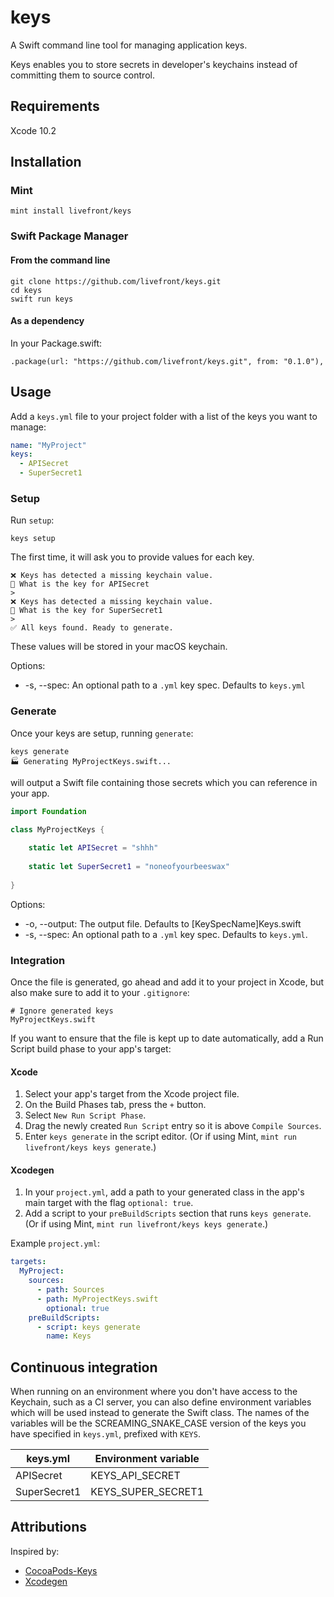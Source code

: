 # keys
A Swift command line tool for managing application keys.

Keys enables you to store secrets in developer's keychains instead of committing them to source control.

## Requirements

Xcode 10.2

## Installation

### Mint

```
mint install livefront/keys
```

### Swift Package Manager

#### From the command line

```
git clone https://github.com/livefront/keys.git
cd keys
swift run keys
```

#### As a dependency

In your Package.swift:
```
.package(url: "https://github.com/livefront/keys.git", from: "0.1.0"),
```

## Usage

Add a `keys.yml` file to your project folder with a list of the keys you want to manage:

```yaml
name: "MyProject"
keys:
  - APISecret
  - SuperSecret1
```

### Setup

Run `setup`:
```
keys setup
```

The first time, it will ask you to provide values for each key.
```
❌ Keys has detected a missing keychain value.
🔑 What is the key for APISecret
> 
❌ Keys has detected a missing keychain value.
🔑 What is the key for SuperSecret1
> 
✅ All keys found. Ready to generate.

```
These values will be stored in your macOS keychain.

Options:
  - -s, --spec: An optional path to a `.yml` key spec. Defaults to `keys.yml`

### Generate

Once your keys are setup, running `generate`:
```
keys generate
🏭 Generating MyProjectKeys.swift...
```

will output a Swift file containing those secrets which you can reference in your app.

```swift
import Foundation

class MyProjectKeys {
    
    static let APISecret = "shhh"
    
    static let SuperSecret1 = "noneofyourbeeswax"
    
}
```

Options: 
   - -o, --output: The output file. Defaults to [KeySpecName]Keys.swift
   - -s, --spec: An optional path to a `.yml` key spec. Defaults to `keys.yml`.
   
### Integration

Once the file is generated, go ahead and add it to your project in Xcode, but also make sure to add it to your `.gitignore`:

```
# Ignore generated keys
MyProjectKeys.swift
```

If you want to ensure that the file is kept up to date automatically, add a Run Script build phase to your app's target:

#### Xcode

1. Select your app's target from the Xcode project file.
2. On the Build Phases tab, press the `+` button.
3. Select `New Run Script Phase`.
4. Drag the newly created `Run Script` entry so it is above `Compile Sources`.
5. Enter `keys generate` in the script editor. (Or if using Mint, `mint run livefront/keys keys generate`.)

#### Xcodegen

1. In your `project.yml`, add a path to your generated class in the app's main target with the flag `optional: true`.
2. Add a script to your `preBuildScripts` section that runs `keys generate`. (Or if using Mint, `mint run livefront/keys keys generate`.)

Example `project.yml`:
```yml
targets:
  MyProject:
    sources:
      - path: Sources
      - path: MyProjectKeys.swift
        optional: true
    preBuildScripts:
      - script: keys generate
        name: Keys
```

## Continuous integration

When running on an environment where you don't have access to the Keychain, such as a CI server, you can also define environment variables which will be used instead to generate the Swift class. The names of the variables will be the SCREAMING_SNAKE_CASE version of the keys you have specified in `keys.yml`, prefixed with `KEYS`.

| keys.yml     | Environment variable |
| ------------ | -------------------- | 
| APISecret    | KEYS_API_SECRET      |
| SuperSecret1 | KEYS_SUPER_SECRET1   |

## Attributions

Inspired by:
  - [CocoaPods-Keys](https://github.com/orta/cocoapods-keys)
  - [Xcodegen](https://github.com/yonaskolb/XcodeGen)
